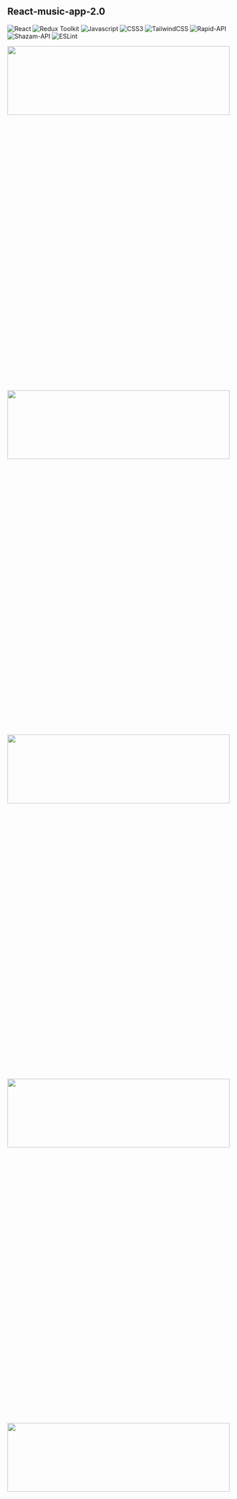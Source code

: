 ## React-music-app-2.0

![React](https://img.shields.io/badge/react-%2320232a.svg?style=for-the-badge&logo=react&logoColor=%2361DAFB)
![Redux Toolkit](https://img.shields.io/badge/redux-toolkit%23593d88.svg?style=for-the-badge&logo=reduxtoolkit&logoColor=white)
![Javascript](https://img.shields.io/badge/javascript-%23323330.svg?style=for-the-badge&logo=react&logoColor=%23F7DF1E)
![CSS3](https://img.shields.io/badge/css3-%231572B6.svg?style=for-the-badge&logo=css3&logoColor=white)
![TailwindCSS](https://img.shields.io/badge/tailwindcss-%2338B2AC.svg?style=for-the-badge&logo=tailwind-css&logoColor=white)
![Rapid-API](https://img.shields.io/badge/Rapid--Api-000000?style=for-the-badge&logo=react)
![Shazam-API](https://img.shields.io/badge/Shazam--API-005571?style=for-the-badge&logo=shazamapi)
![ESLint](https://img.shields.io/badge/ESLint-4B3263?style=for-the-badge&logo=eslint&logoColor=white)

<div align="center"><img src="https://github.com/juliaDooby/React-music-app-2.0/blob/master/lyriks_1.JPG" width="100%" height="20%"></img></div>
<div align="center"><img src="https://github.com/juliaDooby/React-music-app-2.0/blob/master/lyriks_2.JPG" width="100%" height="20%"></img></div>
<div align="center"><img src="https://github.com/juliaDooby/React-music-app-2.0/blob/master/lyriks_3.JPG" width="100%" height="20%"></img></div>
<div align="center"><img src="https://github.com/juliaDooby/React-music-app-2.0/blob/master/lyriks_4.JPG" width="100%" height="20%"></img></div>
<div align="center"><img src="https://github.com/juliaDooby/React-music-app-2.0/blob/master/lyriks_5.JPG" width="100%" height="20%"></img></div>
<div align="center"><img src="https://github.com/juliaDooby/React-music-app-2.0/blob/master/lyriks_6.JPG" width="100%" height="20%"></img></div>
<div align="center"><img src="https://github.com/juliaDooby/React-music-app-2.0/blob/master/lyriks_7.JPG" width="100%" height="20%"></img></div>
<div align="center"><img src="https://github.com/juliaDooby/React-music-app-2.0/blob/master/lyriks_8.JPG" width="100%" height="20%"></img></div>
<div align="center"><img src="https://github.com/juliaDooby/React-music-app-2.0/blob/master/lyriks_9.JPG" width="100%" height="20%"></img></div>
<div align="center"><img src="https://github.com/juliaDooby/React-music-app-2.0/blob/master/lyriks_10.JPG" width="100%" height="20%"></img></div>
<div align="center"><img src="https://github.com/juliaDooby/React-music-app-2.0/blob/master/lyriks_11.JPG" width="40%" height="20%"></img></div>
<div align="center"><img src="https://github.com/juliaDooby/React-music-app-2.0/blob/master/lyriks_12.JPG" width="40%" height="20%"></img></div>

#### ➤ Unfortunately, the free Shazam Core Api was made paid and the link-demo to the visual interface is not available today (I'll try to find a similar replacement) 

---

### Master modern web development by building an improved version of Spotify Music-app-2.0 with: 
---
- a modern homepage, 
- fully-fledged music player, 
- search, 
- lyrics, 
- song exploration features, 
- search, 
- popular music around you, 
- worldwide top charts, 
- and much more
  
---
### Features:
##### Here's features included in this project

---
 - Discover Section
 - Rapid API Music Fetching
- Loader Component
- Error Component
- Song Card Component
- Play/Pause Functionality
- Sidebar
- Top Play Section
- Top Chart Card 
- Top Artist - Swiper Component
- Song Details Page
- Artist Details Page
- Around You, Top Charts & Artists
- Search
- Deployment

---
What - i-ve done and used : 
---
- React functional components and their reusability
- React file and folder structure
- Redux Toolkit to manage the state of application
- mastery using Tailwind and make the app responsive on all devices
- to fetch data from unlimited sources using RapidAPI.
---

### Technologies Used:

---

1. React.js
2. Redux Toolkit
3. RapidAPI - Shazam
4. CSS
5. Tailwind
 
---
### How to start?

---

```javascript
// first install all necessary dependencies

npm i

// next run

npm run dev

```
